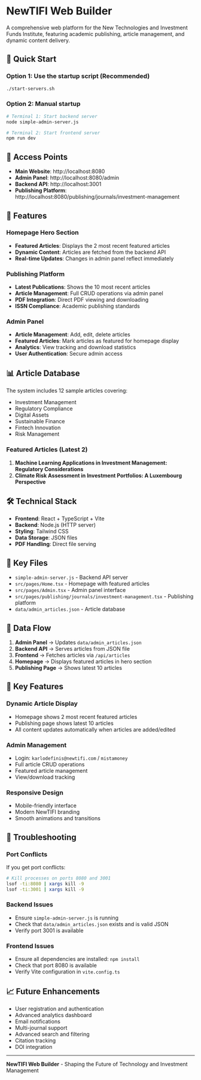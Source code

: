 # NewTIFI Web Builder

A comprehensive web platform for the New Technologies and Investment Funds Institute, featuring academic publishing, article management, and dynamic content delivery.

## 🚀 Quick Start

### Option 1: Use the startup script (Recommended)
```bash
./start-servers.sh
```

### Option 2: Manual startup
```bash
# Terminal 1: Start backend server
node simple-admin-server.js

# Terminal 2: Start frontend server
npm run dev
```

## 📱 Access Points

- **Main Website**: http://localhost:8080
- **Admin Panel**: http://localhost:8080/admin
- **Backend API**: http://localhost:3001
- **Publishing Platform**: http://localhost:8080/publishing/journals/investment-management

## 🔧 Features

### Homepage Hero Section
- **Featured Articles**: Displays the 2 most recent featured articles
- **Dynamic Content**: Articles are fetched from the backend API
- **Real-time Updates**: Changes in admin panel reflect immediately

### Publishing Platform
- **Latest Publications**: Shows the 10 most recent articles
- **Article Management**: Full CRUD operations via admin panel
- **PDF Integration**: Direct PDF viewing and downloading
- **ISSN Compliance**: Academic publishing standards

### Admin Panel
- **Article Management**: Add, edit, delete articles
- **Featured Articles**: Mark articles as featured for homepage display
- **Analytics**: View tracking and download statistics
- **User Authentication**: Secure admin access

## 📊 Article Database

The system includes 12 sample articles covering:
- Investment Management
- Regulatory Compliance
- Digital Assets
- Sustainable Finance
- Fintech Innovation
- Risk Management

### Featured Articles (Latest 2)
1. **Machine Learning Applications in Investment Management: Regulatory Considerations**
2. **Climate Risk Assessment in Investment Portfolios: A Luxembourg Perspective**

## 🛠 Technical Stack

- **Frontend**: React + TypeScript + Vite
- **Backend**: Node.js (HTTP server)
- **Styling**: Tailwind CSS
- **Data Storage**: JSON files
- **PDF Handling**: Direct file serving

## 📁 Key Files

- `simple-admin-server.js` - Backend API server
- `src/pages/Home.tsx` - Homepage with featured articles
- `src/pages/Admin.tsx` - Admin panel interface
- `src/pages/publishing/journals/investment-management.tsx` - Publishing platform
- `data/admin_articles.json` - Article database

## 🔄 Data Flow

1. **Admin Panel** → Updates `data/admin_articles.json`
2. **Backend API** → Serves articles from JSON file
3. **Frontend** → Fetches articles via `/api/articles`
4. **Homepage** → Displays featured articles in hero section
5. **Publishing Page** → Shows latest 10 articles

## 🎯 Key Features

### Dynamic Article Display
- Homepage shows 2 most recent featured articles
- Publishing page shows latest 10 articles
- All content updates automatically when articles are added/edited

### Admin Management
- Login: `karlodefinis@newtifi.com` / `mistamoney`
- Full article CRUD operations
- Featured article management
- View/download tracking

### Responsive Design
- Mobile-friendly interface
- Modern NewTIFI branding
- Smooth animations and transitions

## 🚨 Troubleshooting

### Port Conflicts
If you get port conflicts:
```bash
# Kill processes on ports 8080 and 3001
lsof -ti:8080 | xargs kill -9
lsof -ti:3001 | xargs kill -9
```

### Backend Issues
- Ensure `simple-admin-server.js` is running
- Check that `data/admin_articles.json` exists and is valid JSON
- Verify port 3001 is available

### Frontend Issues
- Ensure all dependencies are installed: `npm install`
- Check that port 8080 is available
- Verify Vite configuration in `vite.config.ts`

## 📈 Future Enhancements

- User registration and authentication
- Advanced analytics dashboard
- Email notifications
- Multi-journal support
- Advanced search and filtering
- Citation tracking
- DOI integration

---

**NewTIFI Web Builder** - Shaping the Future of Technology and Investment Management
